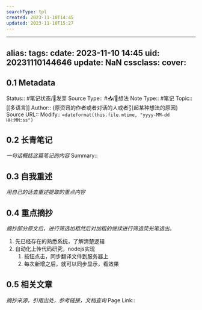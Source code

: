 ```yaml
---
searchType: tpl
created: 2023-11-10T14:45
updated: 2023-11-10T15:27
---
```

---
alias: 
tags: 
cdate: 2023-11-10 14:45
uid: 20231110144646 
update: NaN 
cssclass: 
cover: 
---


## 0.1 Metadata
Status::    #笔记状态/🌱发芽
Source Type::  #📥/💭想法 
Note Type::  #笔记
Topic:: [[多语言]]
Author:: {原资讯的作者或者对话的人或者引起某种想法的原因}
Source URL:: 
Modify:: `=dateformat(this.file.mtime, "yyyy-MM-dd HH:MM:ss")`
## 0.2 长青笔记
*一句话概括这篇笔记的内容*
Summary:: 

## 0.3 自我重述
*用自己的话去重述提取的重点内容*


## 0.4 重点摘抄
*摘抄部分原文后，进行筛选加粗然后对加粗的继续进行筛选荧光笔选出。*
1. 先已经存在的熟悉系统，了解清楚逻辑
2. 自动化上传代码研究，nodejs实现
	1. 按钮点击，同步翻译文件到服务器上
	2. 每次新增之后，就可以同步显示，看效果

## 0.5 相关文章
*摘抄来源，引用出处，参考链接，文档查询*
Page Link::  
